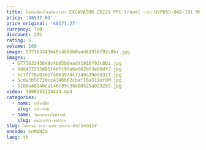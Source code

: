 ```yaml
---
title: ไฮดรอลิกเท้าเหยียบวาล์ว EXCAVATOR ZX225 PPC travel วาล์ว HVP05S-040-101 MFG 309547
price: '38537.03'
price_original: '48171.27'
currency: THB
discount: 20%
rating: 5
volume: 100
image: S77363343648c4b95b8ead41916f92c0bi.jpg
images:
  - S77363343648c4b95b8ead41916f92c0bi.jpg
  - Sdd477235d05f46fc9fa6e662bf3e88dfJ.jpg
  - Sc7ff78a9302f486397dc7349a39edd31T.jpg
  - Scda3b56720cc4346b62cbaf18a519df8M.jpg
  - S100a48940ca146c89c38e80525a02328J.jpg
video: 4000253124424.mp4
categories:
  - name: เครื่องมือ
    slug: เคร-องม
  - name: วัดและการวิเคราะห์
    slug: ดและการว-เคราะห
slug: ไฮดรอล-กเท-าเหย-ยบวาล-excavator
encode: onMdH2a
lang: th
---
```

  